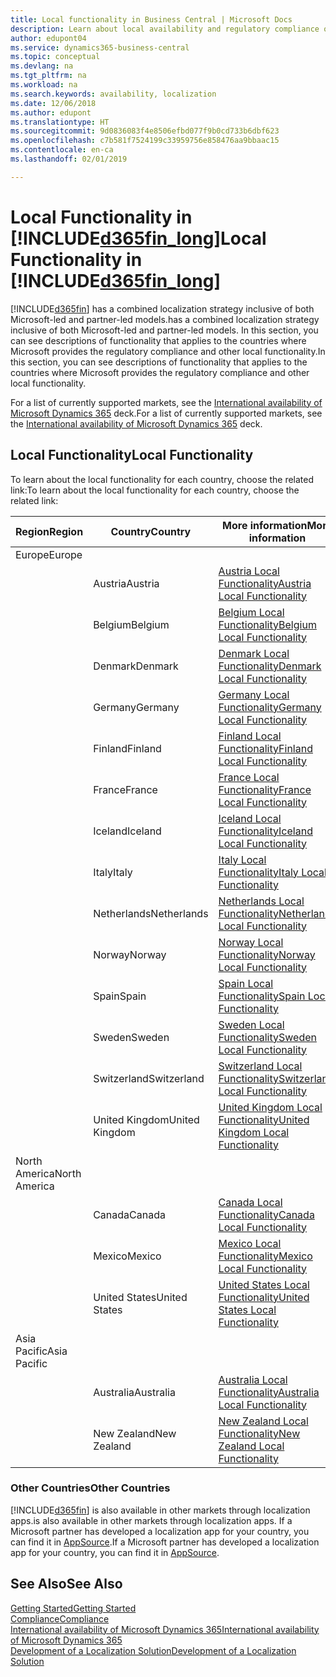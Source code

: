```yaml
---
title: Local functionality in Business Central | Microsoft Docs
description: Learn about local availability and regulatory compliance of Dynamics 365 Business Central.
author: edupont04
ms.service: dynamics365-business-central
ms.topic: conceptual
ms.devlang: na
ms.tgt_pltfrm: na
ms.workload: na
ms.search.keywords: availability, localization
ms.date: 12/06/2018
ms.author: edupont
ms.translationtype: HT
ms.sourcegitcommit: 9d0836083f4e8506efbd077f9b0cd733b6dbf623
ms.openlocfilehash: c7b581f7524199c33959756e858476aa9bbaac15
ms.contentlocale: en-ca
ms.lasthandoff: 02/01/2019

---
```

# <a name="local-functionality-in-included365finlongincludesd365finlongmdmd"></a><span data-ttu-id="fe8ed-103">Local Functionality in [!INCLUDE[d365fin_long](includes/d365fin_long_md.md)]</span><span class="sxs-lookup"><span data-stu-id="fe8ed-103">Local Functionality in [!INCLUDE[d365fin_long](includes/d365fin_long_md.md)]</span></span>
[!INCLUDE[d365fin](includes/d365fin_md.md)] <span data-ttu-id="fe8ed-104">has a combined localization strategy inclusive of both Microsoft-led and partner-led models.</span><span class="sxs-lookup"><span data-stu-id="fe8ed-104">has a combined localization strategy inclusive of both Microsoft-led and partner-led models.</span></span> <span data-ttu-id="fe8ed-105">In this section, you can see descriptions of functionality that applies to the countries where Microsoft provides the regulatory compliance and other local functionality.</span><span class="sxs-lookup"><span data-stu-id="fe8ed-105">In this section, you can see descriptions of functionality that applies to the countries where Microsoft provides the regulatory compliance and other local functionality.</span></span>  

<span data-ttu-id="fe8ed-106">For a list of currently supported markets, see the [International availability of Microsoft Dynamics 365](https://docs.microsoft.com/en-us/dynamics365/get-started/availability) deck.</span><span class="sxs-lookup"><span data-stu-id="fe8ed-106">For a list of currently supported markets, see the [International availability of Microsoft Dynamics 365](https://docs.microsoft.com/en-us/dynamics365/get-started/availability) deck.</span></span>  

## <a name="local-functionality"></a><span data-ttu-id="fe8ed-107">Local Functionality</span><span class="sxs-lookup"><span data-stu-id="fe8ed-107">Local Functionality</span></span>
<span data-ttu-id="fe8ed-108">To learn about the local functionality for each country, choose the related link:</span><span class="sxs-lookup"><span data-stu-id="fe8ed-108">To learn about the local functionality for each country, choose the related link:</span></span>

| <span data-ttu-id="fe8ed-109">Region</span><span class="sxs-lookup"><span data-stu-id="fe8ed-109">Region</span></span> | <span data-ttu-id="fe8ed-110">Country</span><span class="sxs-lookup"><span data-stu-id="fe8ed-110">Country</span></span> | <span data-ttu-id="fe8ed-111">More information</span><span class="sxs-lookup"><span data-stu-id="fe8ed-111">More information</span></span> |
| --- | --- |--- |
| <span data-ttu-id="fe8ed-112">Europe</span><span class="sxs-lookup"><span data-stu-id="fe8ed-112">Europe</span></span> |  | |
|        | <span data-ttu-id="fe8ed-113">Austria</span><span class="sxs-lookup"><span data-stu-id="fe8ed-113">Austria</span></span> | [<span data-ttu-id="fe8ed-114">Austria Local Functionality</span><span class="sxs-lookup"><span data-stu-id="fe8ed-114">Austria Local Functionality</span></span>](localfunctionality/austria/austria-local-functionality.md) |
|        | <span data-ttu-id="fe8ed-115">Belgium</span><span class="sxs-lookup"><span data-stu-id="fe8ed-115">Belgium</span></span> |  [<span data-ttu-id="fe8ed-116">Belgium Local Functionality</span><span class="sxs-lookup"><span data-stu-id="fe8ed-116">Belgium Local Functionality</span></span>](localfunctionality/belgium/belgium-local-functionality.md) |
|        | <span data-ttu-id="fe8ed-117">Denmark</span><span class="sxs-lookup"><span data-stu-id="fe8ed-117">Denmark</span></span> | [<span data-ttu-id="fe8ed-118">Denmark Local Functionality</span><span class="sxs-lookup"><span data-stu-id="fe8ed-118">Denmark Local Functionality</span></span>](localfunctionality/denmark/denmark-local-functionality.md) |
|        | <span data-ttu-id="fe8ed-119">Germany</span><span class="sxs-lookup"><span data-stu-id="fe8ed-119">Germany</span></span> | [<span data-ttu-id="fe8ed-120">Germany Local Functionality</span><span class="sxs-lookup"><span data-stu-id="fe8ed-120">Germany Local Functionality</span></span>](localfunctionality/germany/germany-local-functionality.md) |
|        | <span data-ttu-id="fe8ed-121">Finland</span><span class="sxs-lookup"><span data-stu-id="fe8ed-121">Finland</span></span> | [<span data-ttu-id="fe8ed-122">Finland Local Functionality</span><span class="sxs-lookup"><span data-stu-id="fe8ed-122">Finland Local Functionality</span></span>](localfunctionality/finland/finland-local-functionality.md) |
|        | <span data-ttu-id="fe8ed-123">France</span><span class="sxs-lookup"><span data-stu-id="fe8ed-123">France</span></span> | [<span data-ttu-id="fe8ed-124">France Local Functionality</span><span class="sxs-lookup"><span data-stu-id="fe8ed-124">France Local Functionality</span></span>](localfunctionality/france/france-local-functionality.md) |
|        | <span data-ttu-id="fe8ed-125">Iceland</span><span class="sxs-lookup"><span data-stu-id="fe8ed-125">Iceland</span></span> | [<span data-ttu-id="fe8ed-126">Iceland Local Functionality</span><span class="sxs-lookup"><span data-stu-id="fe8ed-126">Iceland Local Functionality</span></span>](localfunctionality/iceland/iceland-local-functionality.md) |
|        | <span data-ttu-id="fe8ed-127">Italy</span><span class="sxs-lookup"><span data-stu-id="fe8ed-127">Italy</span></span> | [<span data-ttu-id="fe8ed-128">Italy Local Functionality</span><span class="sxs-lookup"><span data-stu-id="fe8ed-128">Italy Local Functionality</span></span>](localfunctionality/italy/italy-local-functionality.md) |
|        | <span data-ttu-id="fe8ed-129">Netherlands</span><span class="sxs-lookup"><span data-stu-id="fe8ed-129">Netherlands</span></span> | [<span data-ttu-id="fe8ed-130">Netherlands Local Functionality</span><span class="sxs-lookup"><span data-stu-id="fe8ed-130">Netherlands Local Functionality</span></span>](localfunctionality/netherlands/netherlands-local-functionality.md) |
|        | <span data-ttu-id="fe8ed-131">Norway</span><span class="sxs-lookup"><span data-stu-id="fe8ed-131">Norway</span></span> | [<span data-ttu-id="fe8ed-132">Norway Local Functionality</span><span class="sxs-lookup"><span data-stu-id="fe8ed-132">Norway Local Functionality</span></span>](localfunctionality/norway/norway-local-functionality.md) |
|        | <span data-ttu-id="fe8ed-133">Spain</span><span class="sxs-lookup"><span data-stu-id="fe8ed-133">Spain</span></span> | [<span data-ttu-id="fe8ed-134">Spain Local Functionality</span><span class="sxs-lookup"><span data-stu-id="fe8ed-134">Spain Local Functionality</span></span>](localfunctionality/spain/spain-local-functionality.md) |
|        | <span data-ttu-id="fe8ed-135">Sweden</span><span class="sxs-lookup"><span data-stu-id="fe8ed-135">Sweden</span></span> | [<span data-ttu-id="fe8ed-136">Sweden Local Functionality</span><span class="sxs-lookup"><span data-stu-id="fe8ed-136">Sweden Local Functionality</span></span>](localfunctionality/sweden/sweden-local-functionality.md) |
|        | <span data-ttu-id="fe8ed-137">Switzerland</span><span class="sxs-lookup"><span data-stu-id="fe8ed-137">Switzerland</span></span> | [<span data-ttu-id="fe8ed-138">Switzerland Local Functionality</span><span class="sxs-lookup"><span data-stu-id="fe8ed-138">Switzerland Local Functionality</span></span>](localfunctionality/switzerland/switzerland-local-functionality.md) |
|        | <span data-ttu-id="fe8ed-139">United Kingdom</span><span class="sxs-lookup"><span data-stu-id="fe8ed-139">United Kingdom</span></span> | [<span data-ttu-id="fe8ed-140">United Kingdom Local Functionality</span><span class="sxs-lookup"><span data-stu-id="fe8ed-140">United Kingdom Local Functionality</span></span>](localfunctionality/unitedkingdom/united-kingdom-local-functionality.md) |
| <span data-ttu-id="fe8ed-141">North America</span><span class="sxs-lookup"><span data-stu-id="fe8ed-141">North America</span></span> |       |  |
|        | <span data-ttu-id="fe8ed-142">Canada</span><span class="sxs-lookup"><span data-stu-id="fe8ed-142">Canada</span></span>|[<span data-ttu-id="fe8ed-143">Canada Local Functionality</span><span class="sxs-lookup"><span data-stu-id="fe8ed-143">Canada Local Functionality</span></span>](localfunctionality/canada/canada-local-functionality.md) |
|        | <span data-ttu-id="fe8ed-144">Mexico</span><span class="sxs-lookup"><span data-stu-id="fe8ed-144">Mexico</span></span> | [<span data-ttu-id="fe8ed-145">Mexico Local Functionality</span><span class="sxs-lookup"><span data-stu-id="fe8ed-145">Mexico Local Functionality</span></span>](localfunctionality/mexico/mexico-local-functionality.md) |
|        | <span data-ttu-id="fe8ed-146">United States</span><span class="sxs-lookup"><span data-stu-id="fe8ed-146">United States</span></span>|[<span data-ttu-id="fe8ed-147">United States Local Functionality</span><span class="sxs-lookup"><span data-stu-id="fe8ed-147">United States Local Functionality</span></span>](localfunctionality/unitedstates/united-states-local-functionality.md) |
| <span data-ttu-id="fe8ed-148">Asia Pacific</span><span class="sxs-lookup"><span data-stu-id="fe8ed-148">Asia Pacific</span></span> |       |  |
|        | <span data-ttu-id="fe8ed-149">Australia</span><span class="sxs-lookup"><span data-stu-id="fe8ed-149">Australia</span></span> | [<span data-ttu-id="fe8ed-150">Australia Local Functionality</span><span class="sxs-lookup"><span data-stu-id="fe8ed-150">Australia Local Functionality</span></span>](localfunctionality/australia/australia-local-functionality.md) |
|        | <span data-ttu-id="fe8ed-151">New Zealand</span><span class="sxs-lookup"><span data-stu-id="fe8ed-151">New Zealand</span></span> | [<span data-ttu-id="fe8ed-152">New Zealand Local Functionality</span><span class="sxs-lookup"><span data-stu-id="fe8ed-152">New Zealand Local Functionality</span></span>](localfunctionality/newzealand/new-zealand-local-functionality.md) |

### <a name="other-countries"></a><span data-ttu-id="fe8ed-153">Other Countries</span><span class="sxs-lookup"><span data-stu-id="fe8ed-153">Other Countries</span></span>
[!INCLUDE[d365fin](includes/d365fin_md.md)] <span data-ttu-id="fe8ed-154">is also available in other markets through localization apps.</span><span class="sxs-lookup"><span data-stu-id="fe8ed-154">is also available in other markets through localization apps.</span></span> <span data-ttu-id="fe8ed-155">If a Microsoft partner has developed a localization app for your country, you can find it in [AppSource](https://appsource.microsoft.com/en-us/product/dynamics-365-business-central/).</span><span class="sxs-lookup"><span data-stu-id="fe8ed-155">If a Microsoft partner has developed a localization app for your country, you can find it in [AppSource](https://appsource.microsoft.com/en-us/product/dynamics-365-business-central/).</span></span>

## <a name="see-also"></a><span data-ttu-id="fe8ed-156">See Also</span><span class="sxs-lookup"><span data-stu-id="fe8ed-156">See Also</span></span>
[<span data-ttu-id="fe8ed-157">Getting Started</span><span class="sxs-lookup"><span data-stu-id="fe8ed-157">Getting Started</span></span>](product-get-started.md)  
[<span data-ttu-id="fe8ed-158">Compliance</span><span class="sxs-lookup"><span data-stu-id="fe8ed-158">Compliance</span></span>](compliance/compliance-overview.md)  
[<span data-ttu-id="fe8ed-159">International availability of Microsoft Dynamics 365</span><span class="sxs-lookup"><span data-stu-id="fe8ed-159">International availability of Microsoft Dynamics 365</span></span>](https://docs.microsoft.com/en-us/dynamics365/get-started/availability)  
[<span data-ttu-id="fe8ed-160">Development of a Localization Solution</span><span class="sxs-lookup"><span data-stu-id="fe8ed-160">Development of a Localization Solution</span></span>](/dynamics365/business-central/dev-itpro/developer/readiness/readiness-develop-localization)  

